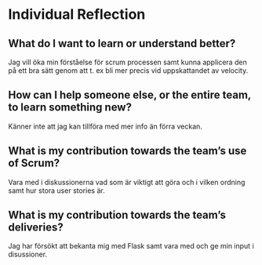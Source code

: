 # Individual Reflection

## What do I want to learn or understand better?
Jag vill öka min förståelse för scrum processen samt kunna applicera den på ett bra sätt genom att t. ex bli mer precis vid uppskattandet av velocity.


## How can I help someone else, or the entire team, to learn something new?
Känner inte att jag kan tillföra med mer info än förra veckan.


## What is my contribution towards the team’s use of Scrum?
Vara med i diskussionerna vad som är viktigt att göra och i vilken ordning samt hur stora user stories är.


## What is my contribution towards the team’s deliveries?
Jag har försökt att bekanta mig med Flask samt vara med och ge min input i disussioner.


